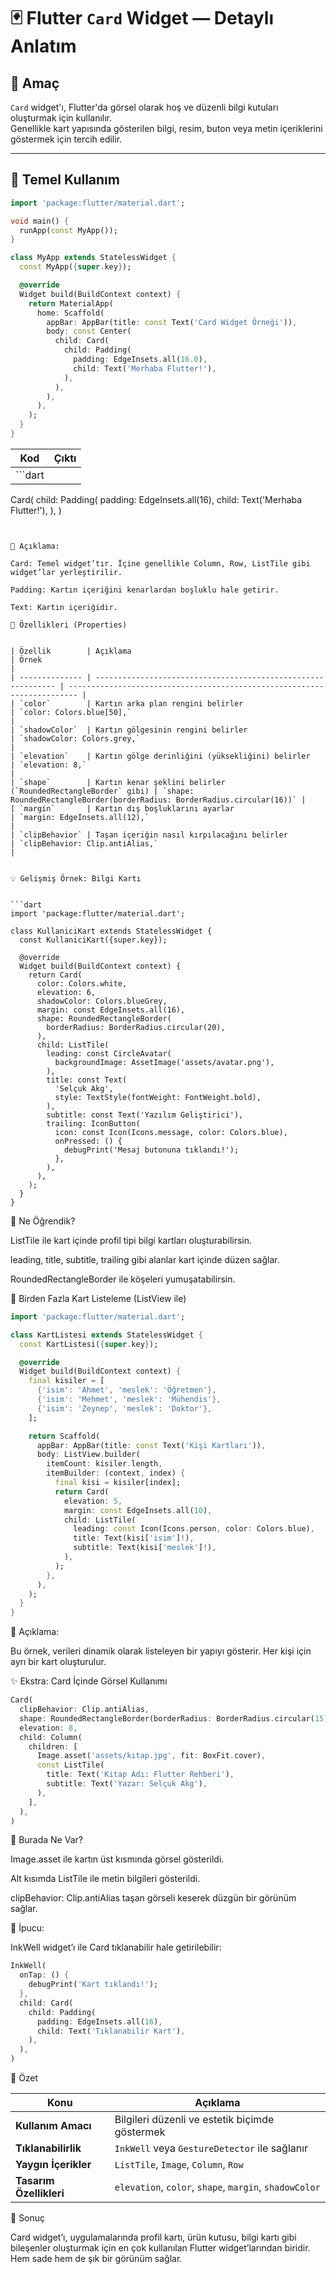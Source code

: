 # 🃏 Flutter `Card` Widget — Detaylı Anlatım

## 🎯 Amaç
`Card` widget'ı, Flutter'da görsel olarak hoş ve düzenli bilgi kutuları oluşturmak için kullanılır.  
Genellikle kart yapısında gösterilen bilgi, resim, buton veya metin içeriklerini göstermek için tercih edilir.

---

## 🧱 Temel Kullanım

```dart
import 'package:flutter/material.dart';

void main() {
  runApp(const MyApp());
}

class MyApp extends StatelessWidget {
  const MyApp({super.key});

  @override
  Widget build(BuildContext context) {
    return MaterialApp(
      home: Scaffold(
        appBar: AppBar(title: const Text('Card Widget Örneği')),
        body: const Center(
          child: Card(
            child: Padding(
              padding: EdgeInsets.all(16.0),
              child: Text('Merhaba Flutter!'),
            ),
          ),
        ),
      ),
    );
  }
}
```

| Kod | Çıktı |
|------|-------|
| ```dart
Card(
  child: Padding(
    padding: EdgeInsets.all(16),
    child: Text('Merhaba Flutter!'),
  ),
)
``` | <img src="assets/Screenshot_20251029_035610.png" width="250"> |


🧩 Açıklama:

Card: Temel widget’tır. İçine genellikle Column, Row, ListTile gibi widget’lar yerleştirilir.

Padding: Kartın içeriğini kenarlardan boşluklu hale getirir.

Text: Kartın içeriğidir.

🎨 Özellikleri (Properties)


| Özellik        | Açıklama                                                      | Örnek                                                                    |
| -------------- | ------------------------------------------------------------- | ------------------------------------------------------------------------ |
| `color`        | Kartın arka plan rengini belirler                             | `color: Colors.blue[50],`                                                |
| `shadowColor`  | Kartın gölgesinin rengini belirler                            | `shadowColor: Colors.grey,`                                              |
| `elevation`    | Kartın gölge derinliğini (yüksekliğini) belirler              | `elevation: 8,`                                                          |
| `shape`        | Kartın kenar şeklini belirler (`RoundedRectangleBorder` gibi) | `shape: RoundedRectangleBorder(borderRadius: BorderRadius.circular(16))` |
| `margin`       | Kartın dış boşluklarını ayarlar                               | `margin: EdgeInsets.all(12),`                                            |
| `clipBehavior` | Taşan içeriğin nasıl kırpılacağını belirler                   | `clipBehavior: Clip.antiAlias,`                                          |


💡 Gelişmiş Örnek: Bilgi Kartı


```dart
import 'package:flutter/material.dart';

class KullaniciKart extends StatelessWidget {
  const KullaniciKart({super.key});

  @override
  Widget build(BuildContext context) {
    return Card(
      color: Colors.white,
      elevation: 6,
      shadowColor: Colors.blueGrey,
      margin: const EdgeInsets.all(16),
      shape: RoundedRectangleBorder(
        borderRadius: BorderRadius.circular(20),
      ),
      child: ListTile(
        leading: const CircleAvatar(
          backgroundImage: AssetImage('assets/avatar.png'),
        ),
        title: const Text(
          'Selçuk Akg',
          style: TextStyle(fontWeight: FontWeight.bold),
        ),
        subtitle: const Text('Yazılım Geliştirici'),
        trailing: IconButton(
          icon: const Icon(Icons.message, color: Colors.blue),
          onPressed: () {
            debugPrint('Mesaj butonuna tıklandı!');
          },
        ),
      ),
    );
  }
}
```

🧠 Ne Öğrendik?

ListTile ile kart içinde profil tipi bilgi kartları oluşturabilirsin.

leading, title, subtitle, trailing gibi alanlar kart içinde düzen sağlar.

RoundedRectangleBorder ile köşeleri yumuşatabilirsin.


🧩 Birden Fazla Kart Listeleme (ListView ile)
```dart
import 'package:flutter/material.dart';

class KartListesi extends StatelessWidget {
  const KartListesi({super.key});

  @override
  Widget build(BuildContext context) {
    final kisiler = [
      {'isim': 'Ahmet', 'meslek': 'Öğretmen'},
      {'isim': 'Mehmet', 'meslek': 'Mühendis'},
      {'isim': 'Zeynep', 'meslek': 'Doktor'},
    ];

    return Scaffold(
      appBar: AppBar(title: const Text('Kişi Kartları')),
      body: ListView.builder(
        itemCount: kisiler.length,
        itemBuilder: (context, index) {
          final kisi = kisiler[index];
          return Card(
            elevation: 5,
            margin: const EdgeInsets.all(10),
            child: ListTile(
              leading: const Icon(Icons.person, color: Colors.blue),
              title: Text(kisi['isim']!),
              subtitle: Text(kisi['meslek']!),
            ),
          );
        },
      ),
    );
  }
}
```


🧾 Açıklama:

Bu örnek, verileri dinamik olarak listeleyen bir yapıyı gösterir.
Her kişi için ayrı bir kart oluşturulur.

✨ Ekstra: Card İçinde Görsel Kullanımı
```dart
Card(
  clipBehavior: Clip.antiAlias,
  shape: RoundedRectangleBorder(borderRadius: BorderRadius.circular(15)),
  elevation: 8,
  child: Column(
    children: [
      Image.asset('assets/kitap.jpg', fit: BoxFit.cover),
      const ListTile(
        title: Text('Kitap Adı: Flutter Rehberi'),
        subtitle: Text('Yazar: Selçuk Akg'),
      ),
    ],
  ),
)
```

🧠 Burada Ne Var?

Image.asset ile kartın üst kısmında görsel gösterildi.

Alt kısımda ListTile ile metin bilgileri gösterildi.

clipBehavior: Clip.antiAlias taşan görseli keserek düzgün bir görünüm sağlar.

💬 İpucu:

InkWell widget’ı ile Card tıklanabilir hale getirilebilir:

```dart
InkWell(
  onTap: () {
    debugPrint('Kart tıklandı!');
  },
  child: Card(
    child: Padding(
      padding: EdgeInsets.all(16),
      child: Text('Tıklanabilir Kart'),
    ),
  ),
)

```

🧩 Özet

| Konu                    | Açıklama                                               |
| ----------------------- | ------------------------------------------------------ |
| **Kullanım Amacı**      | Bilgileri düzenli ve estetik biçimde göstermek         |
| **Tıklanabilirlik**     | `InkWell` veya `GestureDetector` ile sağlanır          |
| **Yaygın İçerikler**    | `ListTile`, `Image`, `Column`, `Row`                   |
| **Tasarım Özellikleri** | `elevation`, `color`, `shape`, `margin`, `shadowColor` |


🚀 Sonuç

Card widget’ı, uygulamalarında profil kartı, ürün kutusu, bilgi kartı gibi bileşenler oluşturmak için en çok kullanılan Flutter widget’larından biridir.
Hem sade hem de şık bir görünüm sağlar.

